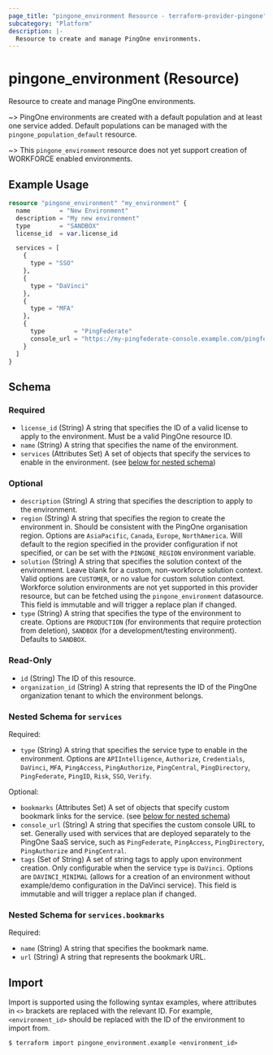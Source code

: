 ```yaml
---
page_title: "pingone_environment Resource - terraform-provider-pingone"
subcategory: "Platform"
description: |-
  Resource to create and manage PingOne environments.
---
```


# pingone_environment (Resource)

Resource to create and manage PingOne environments.

~> PingOne environments are created with a default population and at least one service added.  Default populations can be managed with the `pingone_population_default` resource.

~> This `pingone_environment` resource does not yet support creation of WORKFORCE enabled environments.

## Example Usage

```terraform
resource "pingone_environment" "my_environment" {
  name        = "New Environment"
  description = "My new environment"
  type        = "SANDBOX"
  license_id  = var.license_id

  services = [
    {
      type = "SSO"
    },
    {
      type = "DaVinci"
    },
    {
      type = "MFA"
    },
    {
      type        = "PingFederate"
      console_url = "https://my-pingfederate-console.example.com/pingfederate"
    }
  ]
}
```

<!-- schema generated by tfplugindocs -->
## Schema

### Required

- `license_id` (String) A string that specifies the ID of a valid license to apply to the environment.  Must be a valid PingOne resource ID.
- `name` (String) A string that specifies the name of the environment.
- `services` (Attributes Set) A set of objects that specify the services to enable in the environment. (see [below for nested schema](#nestedatt--services))

### Optional

- `description` (String) A string that specifies the description to apply to the environment.
- `region` (String) A string that specifies the region to create the environment in.  Should be consistent with the PingOne organisation region.  Options are `AsiaPacific`, `Canada`, `Europe`, `NorthAmerica`.  Will default to the region specified in the provider configuration if not specified, or can be set with the `PINGONE_REGION` environment variable.
- `solution` (String) A string that specifies the solution context of the environment.  Leave blank for a custom, non-workforce solution context.  Valid options are `CUSTOMER`, or no value for custom solution context.  Workforce solution environments are not yet supported in this provider resource, but can be fetched using the `pingone_environment` datasource.  This field is immutable and will trigger a replace plan if changed.
- `type` (String) A string that specifies the type of the environment to create.  Options are `PRODUCTION` (for environments that require protection from deletion), `SANDBOX` (for a development/testing environment).  Defaults to `SANDBOX`.

### Read-Only

- `id` (String) The ID of this resource.
- `organization_id` (String) A string that represents the ID of the PingOne organization tenant to which the environment belongs.

<a id="nestedatt--services"></a>
### Nested Schema for `services`

Required:

- `type` (String) A string that specifies the service type to enable in the environment.  Options are `APIIntelligence`, `Authorize`, `Credentials`, `DaVinci`, `MFA`, `PingAccess`, `PingAuthorize`, `PingCentral`, `PingDirectory`, `PingFederate`, `PingID`, `Risk`, `SSO`, `Verify`.

Optional:

- `bookmarks` (Attributes Set) A set of objects that specify custom bookmark links for the service. (see [below for nested schema](#nestedatt--services--bookmarks))
- `console_url` (String) A string that specifies the custom console URL to set.  Generally used with services that are deployed separately to the PingOne SaaS service, such as `PingFederate`, `PingAccess`, `PingDirectory`, `PingAuthorize` and `PingCentral`.
- `tags` (Set of String) A set of string tags to apply upon environment creation.  Only configurable when the service `type` is `DaVinci`.  Options are `DAVINCI_MINIMAL` (allows for a creation of an environment without example/demo configuration in the DaVinci service).  This field is immutable and will trigger a replace plan if changed.

<a id="nestedatt--services--bookmarks"></a>
### Nested Schema for `services.bookmarks`

Required:

- `name` (String) A string that specifies the bookmark name.
- `url` (String) A string that represents the bookmark URL.

## Import

Import is supported using the following syntax examples, where attributes in `<>` brackets are replaced with the relevant ID.  For example, `<environment_id>` should be replaced with the ID of the environment to import from.

```shell
$ terraform import pingone_environment.example <environment_id>
```
